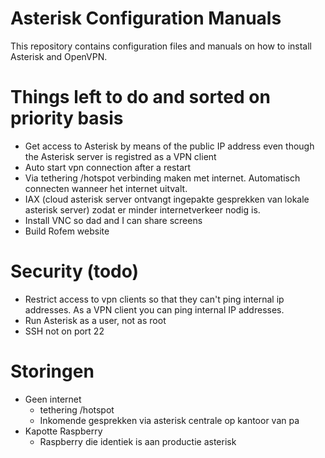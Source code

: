 # Asterisk Configuration Manuals
This repository contains configuration files and manuals on how to install Asterisk and OpenVPN.

# Things left to do and sorted on priority basis
- Get access to Asterisk by means of the public IP address even though the Asterisk server is registred as a VPN client
- Auto start vpn connection after a restart
- Via tethering /hotspot verbinding maken met internet. Automatisch connecten wanneer het internet uitvalt.
- IAX (cloud asterisk server ontvangt ingepakte gesprekken van lokale asterisk server) zodat er minder internetverkeer nodig is.
- Install VNC so dad and I can share screens 
- Build Rofem website

# Security (todo)
- Restrict access to vpn clients so that they can't ping internal ip addresses. As a VPN client you can ping internal IP addresses.
- Run Asterisk as a user, not as root
- SSH not on port 22

# Storingen
- Geen internet
  * tethering /hotspot
  * Inkomende gesprekken via asterisk centrale op kantoor van pa
- Kapotte Raspberry
  * Raspberry die identiek is aan productie asterisk
